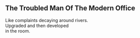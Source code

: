 The Troubled Man Of The Modern Office
-------------------------------------
Like complaints decaying around rivers.  
Upgraded and then developed  
in the room.  

